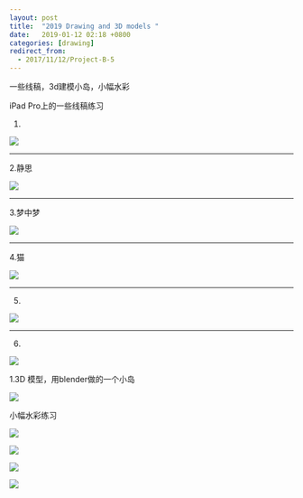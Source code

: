 ```yaml
---
layout: post
title:  "2019 Drawing and 3D models "
date:   2019-01-12 02:18 +0800
categories: [drawing]
redirect_from:
  - 2017/11/12/Project-B-5
---
```


一些线稿，3d建模小岛，小幅水彩

iPad Pro上的一些线稿练习

1.

![](https://wx1.sinaimg.cn/mw690/698f3196gy1fl8qpdppvtj21kw23wdqf.jpg)



------



2.静思

![](https://wx1.sinaimg.cn/mw690/698f3196gy1fl8qpf702gj21kw16ngpx.jpg)



------



3.梦中梦

![](https://wx2.sinaimg.cn/mw690/698f3196gy1flep70brqaj21kw16n7hf.jpg)



------



4.猫

![](https://wx3.sinaimg.cn/mw690/698f3196gy1fl8qpgrlu1j21kw16n49t.jpg)

------



5.

![](https://wx4.sinaimg.cn/mw690/698f3196gy1fl8qpfw1a6j21kw1kwte9.jpg)



------



6.

![](http://wx3.sinaimg.cn/mw690/698f3196gy1g0qhhr8yy3j20u00u0guj.jpg)









1.3D 模型，用blender做的一个小岛

![](http://wx4.sinaimg.cn/large/698f3196gy1g0qoo9s30hg20zk0k0kjy.gif)















小幅水彩练习

![](http://wx2.sinaimg.cn/mw690/698f3196gy1g0qhpnzkv0j215z0u0qnf.jpg)

![](http://wx4.sinaimg.cn/mw690/698f3196gy1g0qhpqdb55j215z0u0b0e.jpg)

![](http://wx4.sinaimg.cn/mw690/698f3196gy1g0qhpoa9z2j215z0u01kx.jpg)

![](http://wx4.sinaimg.cn/mw690/698f3196gy1g0qhpo35pej215z0u04n5.jpg)

